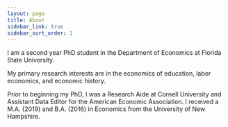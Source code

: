 ```yaml
---
layout: page
title: About
sidebar_link: true
sidebar_sort_order: 1
---
```

I am a second year PhD student in the Department of Economics at Florida State University. 

My primary research interests are in the economics of education, labor economics, and economic history. 

Prior to beginning my PhD, I was a Research Aide at Cornell University and Assistant Data Editor for the American Economic Association. I received a M.A. (2019) and B.A. (2016) in Economics from the University of New Hampshire.
